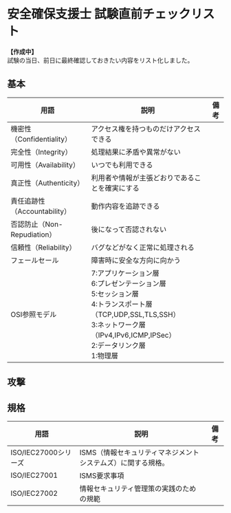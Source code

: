 # 安全確保支援士 試験直前チェックリスト
**【作成中】**  
試験の当日、前日に最終確認しておきたい内容をリスト化しました。


## 基本

用語|説明|備考
--|--|--
機密性（Confidentiality）|アクセス権を持つものだけアクセスできる|
完全性（Integrity）|処理結果に矛盾や異常がない|
可用性（Availability）|いつでも利用できる|
真正性（Authenticity）|利用者や情報が主張どおりであることを確実にする|
責任追跡性（Accountability）|動作内容を追跡できる|
否認防止（Non-Repudiation）|後になって否認されない|
信頼性（Reliability）|バグなどがなく正常に処理される|
フェールセール|障害時に安全な方向に向かう|
OSI参照モデル|7:アプリケーション層 <br> 6:プレゼンテーション層 <br> 5:セッション層 <br> 4:トランスポート層（TCP,UDP,SSL,TLS,SSH） <br> 3:ネットワーク層（IPv4,IPv6,ICMP,IPSec） <br> 2:データリンク層 <br> 1:物理層|


## 攻撃




## 規格

用語|説明|備考
--|--|--
ISO/IEC27000シリーズ|ISMS（情報セキュリティマネジメントシステムズ）に関する規格。|
ISO/IEC27001|ISMS要求事項|
ISO/IEC27002|情報セキュリティ管理策の実践のための規範|

<!-- 

||

<ul><li>[ ] </ul>|
<ul><li>[ ] </ul>|
<ul><li>[ ] </ul>|
1|||
1|||
1|||
1|||
1|||
1|||

-->
